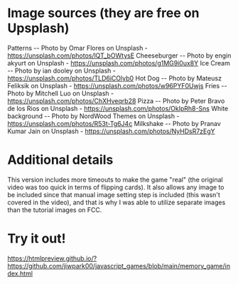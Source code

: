 # Image sources (they are free on Upsplash)
Patterns -- Photo by Omar Flores on Unsplash - https://unsplash.com/photos/lQT_bOWtysE
Cheeseburger -- Photo by engin akyurt on Unsplash - https://unsplash.com/photos/g1MG9i0ux8Y
Ice Cream -- Photo by ian dooley on Unsplash - https://unsplash.com/photos/TLD6iCOlyb0
Hot Dog -- Photo by Mateusz Feliksik on Unsplash - https://unsplash.com/photos/w96PYF0Uwjs
Fries -- Photo by Mitchell Luo on Unsplash - https://unsplash.com/photos/ChXHveqrb28
Pizza -- Photo by Peter Bravo de los Rios on Unsplash - https://unsplash.com/photos/OklpRh8-Sns
White background -- Photo by NordWood Themes on Unsplash - https://unsplash.com/photos/R53t-Tg6J4c
Milkshake -- Photo by Pranav Kumar Jain on Unsplash - https://unsplash.com/photos/NyHDsR7zEgY

# Additional details
This version includes more timeouts to make the game "real" (the original video was too quick in terms of flipping cards).
It also allows any image to be included since that manual image setting step is included (this wasn't covered in the video), and that is why I was able to utilize separate images than the tutorial images on FCC.

# Try it out!
https://htmlpreview.github.io/?https://github.com/jiwpark00/javascript_games/blob/main/memory_game/index.html